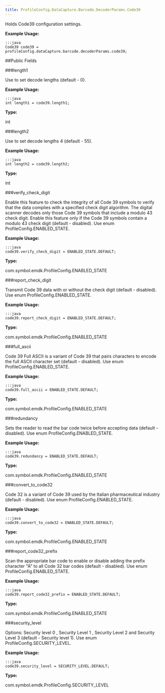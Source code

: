 ```yaml
---
title: ProfileConfig.DataCapture.Barcode.DecoderParams.Code39
---
```


Holds Code39 configuration settings.
 

**Example Usage:**
	
	:::java	
	Code39 code39 = profileConfig.dataCapture.barcode.decoderParams.code39;


##Public Fields

###length1

Use to set decode lengths (default - 0).

 

**Example Usage:**
	
	:::java	
	int length1 = code39.length1;


**Type:**

int

###length2

Use to set decode lengths 4 (default - 55).

 

**Example Usage:**
	
	:::java	
	int length2 = code39.length2;


**Type:**

int

###verify_check_digit

Enable this feature to check the integrity of all Code 39 symbols to verify that the data complies with a specified check digit algorithm.
 The digital scanner decodes only those Code 39 symbols that include a modulo 43 check digit.
 Enable this feature only if the Code 39 symbols contain a modulo 43 check digit (default - disabled).
 Use enum  ProfileConfig.ENABLED_STATE.

 

**Example Usage:**
	
	:::java	
	code39.verify_check_digit = ENABLED_STATE.DEFAULT;


**Type:**

com.symbol.emdk.ProfileConfig.ENABLED_STATE

###report_check_digit

Transmit Code 39 data with or without the check digit (default - disabled).
 Use enum  ProfileConfig.ENABLED_STATE.

 

**Example Usage:**
	
	:::java	
	code39.report_check_digit = ENABLED_STATE.DEFAULT;


**Type:**

com.symbol.emdk.ProfileConfig.ENABLED_STATE

###full_ascii

Code 39 Full ASCII is a variant of Code 39 that pairs characters to encode the full ASCII character set (default - disabled).
 Use enum  ProfileConfig.ENABLED_STATE.

 

**Example Usage:**
	
	:::java	
	code39.full_ascii = ENABLED_STATE.DEFAULT;


**Type:**

com.symbol.emdk.ProfileConfig.ENABLED_STATE

###redundancy

Sets the reader to read the bar code twice before accepting data (default - disabled).
 Use enum  ProfileConfig.ENABLED_STATE.

 

**Example Usage:**
	
	:::java	
	code39.redundancy = ENABLED_STATE.DEFAULT;


**Type:**

com.symbol.emdk.ProfileConfig.ENABLED_STATE

###convert_to_code32

Code 32 is a variant of Code 39 used by the Italian pharmaceutical industry (default - disabled).
 Use enum  ProfileConfig.ENABLED_STATE.

 

**Example Usage:**
	
	:::java	
	code39.convert_to_code32 = ENABLED_STATE.DEFAULT;


**Type:**

com.symbol.emdk.ProfileConfig.ENABLED_STATE

###report_code32_prefix

Scan the appropriate bar code to enable or disable adding the prefix character "A" to all Code 32 bar codes (default - disabled).
 Use enum  ProfileConfig.ENABLED_STATE.

 

**Example Usage:**
	
	:::java	
	code39.report_code32_prefix = ENABLED_STATE.DEFAULT;


**Type:**

com.symbol.emdk.ProfileConfig.ENABLED_STATE

###security_level

Options: Security level 0 , Security Level 1 , Security Level 2 and Security Level 3 (default - Security level 1).
 Use enum  ProfileConfig.SECURITY_LEVEL.

 

**Example Usage:**
	
	:::java	
	code39.security_level = SECURITY_LEVEL.DEFAULT;


**Type:**

com.symbol.emdk.ProfileConfig.SECURITY_LEVEL


